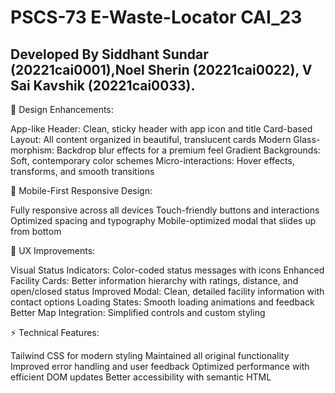 # PSCS-73 E-Waste-Locator CAI_23 
## Developed By Siddhant Sundar (20221cai0001),Noel Sherin (20221cai0022), V Sai Kavshik (20221cai0033).

🎨 Design Enhancements:

App-like Header: Clean, sticky header with app icon and title
Card-based Layout: All content organized in beautiful, translucent cards
Modern Glass-morphism: Backdrop blur effects for a premium feel
Gradient Backgrounds: Soft, contemporary color schemes
Micro-interactions: Hover effects, transforms, and smooth transitions

📱 Mobile-First Responsive Design:

Fully responsive across all devices
Touch-friendly buttons and interactions
Optimized spacing and typography
Mobile-optimized modal that slides up from bottom

🎯 UX Improvements:

Visual Status Indicators: Color-coded status messages with icons
Enhanced Facility Cards: Better information hierarchy with ratings, distance, and open/closed status
Improved Modal: Clean, detailed facility information with contact options
Loading States: Smooth loading animations and feedback
Better Map Integration: Simplified controls and custom styling

⚡ Technical Features:

Tailwind CSS for modern styling
Maintained all original functionality
Improved error handling and user feedback
Optimized performance with efficient DOM updates
Better accessibility with semantic HTML
